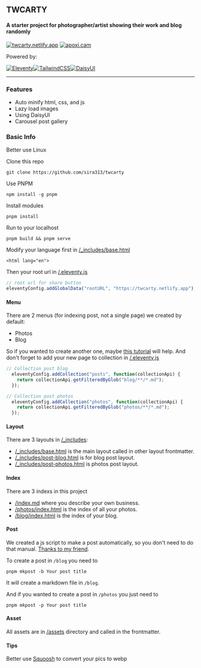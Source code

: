 ## TWCARTY
#### A starter project for photographer/artist showing their work and blog randomly
[![twcarty.netlify.app](https://img.shields.io/badge/LIVE-twcarty.netlify.app-blue?style=for-the-badge)](https://twcarty.netlify.app/)
[![apoxi.cam](https://img.shields.io/badge/SAMPLE-apoxi.cam-blue?style=for-the-badge)](https://apoxi.cam/)

Powered by:

[![Eleventy](https://img.shields.io/badge/Eleventy-000000?style=for-the-badge&logo=eleventy&logoColor=white)](https://www.11ty.dev/)[![TailwindCSS](https://img.shields.io/badge/tailwindcss-%2338B2AC.svg?style=for-the-badge&logo=tailwind-css&logoColor=white)](https://tailwindcss.com/)[![DaisyUI](https://img.shields.io/badge/daisyui-5A0EF8?style=for-the-badge&logo=daisyui&logoColor=white)](https://daisyui.com/)

---
### Features
- Auto minify html, css, and js
- Lazy load images
- Using DaisyUI
- Carousel post gallery

### Basic Info
Better use Linux

Clone this repo
```
git clone https://github.com/sira313/twcarty
```
Use PNPM
```
npm install -g pnpm
```
Install modules
```
pnpm install
```
Run to your localhost 
```
pnpm build && pnpm serve
```
Modify your language first in [/_includes/base.html](/_includes/base.html)
```
<html lang="en">
```
Then your root url in [/.eleventy.js](.eleventy.js)
```javascript
// root url for share button
eleventyConfig.addGlobalData("rootURL", "https://twcarty.netlify.app");
```

#### Menu
There are 2 menus (for indexing post, not a single page) we created by default:
- Photos
- Blog

So if you wanted to create another one, maybe [this tutorial](https://www.youtube.com/watch?v=kzf9A9tkkl4) will help. And don't forget to add your new page to collection in [/.eleventy.js](/.eleventy.js)
```javascript
// Collection post blog
  eleventyConfig.addCollection("posts", function(collectionApi) {
    return collectionApi.getFilteredByGlob("blog/**/*.md");
  });

// Collection post photos
  eleventyConfig.addCollection("photos", function(collectionApi) {
    return collectionApi.getFilteredByGlob("photos/**/*.md");
  });
```

#### Layout
There are 3 layouts in [/_includes](/_includes/):
- [/_includes/base.html](/_includes/base.html) is the main layout called in other layout frontmatter.
- [/_includes/post-blog.html](/_includes/post-blog.html) is for blog post layout.
- [/_includes/post-photos.html](/_includes/post-photos.html) is photos post layout.
#### Index
There are 3 indexs in this project
- [/index.md](/index.md) where you describe your own business.
- [/photos/index.html](/photos/index.html) is the index of all your photos.
- [/blog/index.html](/blog/index.html) is the index of your blog.
#### Post
We created a js script to make a post automatically, so you don't need to do that manual. [Thanks to my friend](https://github.com/mustofa-id).

To create a post in `/blog` you need to
```
pnpm mkpost -b Your post title
```
It will create a markdown file in `/blog`.

And if you wanted to create a post in `/photos` you just need to
```
pnpm mkpost -p Your post title
```
#### Asset
All assets are in [/assets](/assets/) directory and called in the frontmatter.
#### Tips
Better use [Squoosh](https://squoosh.app/) to convert your pics to webp
